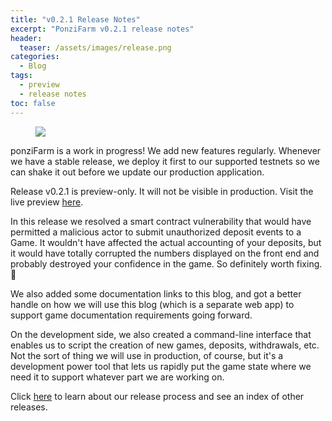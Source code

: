 ```yaml
---
title: "v0.2.1 Release Notes"
excerpt: "PonziFarm v0.2.1 release notes"
header:
  teaser: /assets/images/release.png
categories:
  - Blog
tags:
  - preview
  - release notes
toc: false
---
```


<figure class="align-left" style="margin-top: 10px; margin-bottom: 10px; width: 150px;">
    <img src="{{ site.url }}{{ site.baseurl }}/assets/images/release.png">
</figure>

ponziFarm is a work in progress! We add new features regularly. Whenever we have a stable release, we deploy it first to our supported testnets so we can shake it out before we update our production application.

Release v0.2.1 is preview-only. It will not be visible in production. Visit the live preview [here](https://preview-0-2-1.ponzifarm.com).

In this release we resolved a smart contract vulnerability that would have permitted a malicious actor to submit unauthorized deposit events to a Game. It wouldn't have affected the actual accounting of your deposits, but it would have totally corrupted the numbers displayed on the front end and probably destroyed your confidence in the game. So definitely worth fixing. 🤣

We also added some documentation links to this blog, and got a better handle on how we will use this blog (which is a separate web app) to support game documentation requirements going forward.

On the development side, we also created a command-line interface that enables us to script the creation of new games, deposits, withdrawals, etc. Not the sort of thing we will use in production, of course, but it's a development power tool that lets us rapidly put the game state where we need it to support whatever part we are working on.

Click [here](/blog/releases) to learn about our release process and see an index of other releases.
